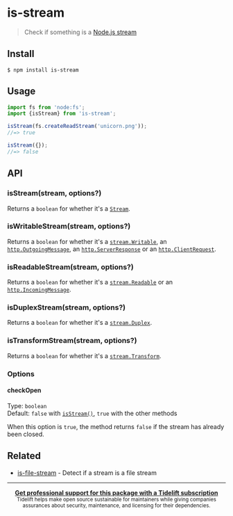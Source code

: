 # is-stream

> Check if something is a [Node.js stream](https://nodejs.org/api/stream.html)

## Install

```
$ npm install is-stream
```

## Usage

```js
import fs from 'node:fs';
import {isStream} from 'is-stream';

isStream(fs.createReadStream('unicorn.png'));
//=> true

isStream({});
//=> false
```

## API

### isStream(stream, options?)

Returns a `boolean` for whether it's a [`Stream`](https://nodejs.org/api/stream.html#stream_stream).

### isWritableStream(stream, options?)

Returns a `boolean` for whether it's a [`stream.Writable`](https://nodejs.org/api/stream.html#stream_class_stream_writable), an [`http.OutgoingMessage`](https://nodejs.org/api/http.html#class-httpoutgoingmessage), an [`http.ServerResponse`](https://nodejs.org/api/http.html#class-httpserverresponse) or an [`http.ClientRequest`](https://nodejs.org/api/http.html#class-httpserverresponse).

### isReadableStream(stream, options?)

Returns a `boolean` for whether it's a [`stream.Readable`](https://nodejs.org/api/stream.html#stream_class_stream_readable) or an [`http.IncomingMessage`](https://nodejs.org/api/http.html#class-httpincomingmessage).

### isDuplexStream(stream, options?)

Returns a `boolean` for whether it's a [`stream.Duplex`](https://nodejs.org/api/stream.html#stream_class_stream_duplex).

### isTransformStream(stream, options?)

Returns a `boolean` for whether it's a [`stream.Transform`](https://nodejs.org/api/stream.html#stream_class_stream_transform).

### Options

#### checkOpen

Type: `boolean`\
Default: `false` with [`isStream()`](#isstreamstream-options), `true` with the other methods

When this option is `true`, the method returns `false` if the stream has already been closed.

## Related

- [is-file-stream](https://github.com/jamestalmage/is-file-stream) - Detect if a stream is a file stream

---

<div align="center">
	<b>
		<a href="https://tidelift.com/subscription/pkg/npm-is-stream?utm_source=npm-is-stream&utm_medium=referral&utm_campaign=readme">Get professional support for this package with a Tidelift subscription</a>
	</b>
	<br>
	<sub>
		Tidelift helps make open source sustainable for maintainers while giving companies<br>assurances about security, maintenance, and licensing for their dependencies.
	</sub>
</div>
